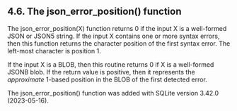 ## 4\.6\. The json\_error\_position() function


The json\_error\_position(X) function returns 0 if the input X is a
well\-formed JSON or JSON5 string. If the input X contains one or more
syntax errors, then this function returns the character position of the
first syntax error. The left\-most character is position 1\.



If the input X is a BLOB, then this routine returns 0 if X is
a well\-formed JSONB blob. If the return value is positive, then it
represents the *approximate* 1\-based position in the BLOB of the
first detected error.




The json\_error\_position() function was added with
SQLite version 3\.42\.0 (2023\-05\-16\).





